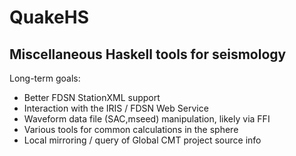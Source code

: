 QuakeHS
=======

Miscellaneous Haskell tools for seismology
------------------------------------------

Long-term goals:
* Better FDSN StationXML support
* Interaction with the IRIS / FDSN Web Service
* Waveform data file (SAC,mseed) manipulation, likely via FFI
* Various tools for common calculations in the sphere
* Local mirroring / query of Global CMT project source info
